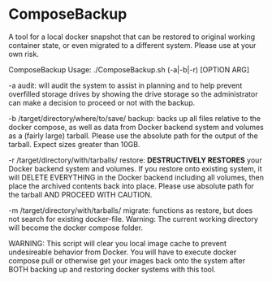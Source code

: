 # ComposeBackup

A tool for a local docker snapshot that can be restored to original working container state, or even migrated to a different system.   Please use at your own risk.


ComposeBackup
Usage: ./ComposeBackup.sh (-a|-b|-r) [OPTION ARG]


\-a
audit: will audit the system to assist in planning and to help prevent overfilled storage drives by showing the drive storage so the administrator can make a decision to proceed or not with the backup.


\-b /target/directory/where/to/save/
backup: backs up all files relative to the docker compose, as well as data from Docker backend system and volumes as a (fairly large) tarball.  Please use the absolute path for the output of the tarball.  Expect sizes greater than 10GB.


\-r /target/directory/with/tarballs/
restore: **DESTRUCTIVELY RESTORES** your Docker backend system and volumes.  If you restore onto existing system, it will DELETE EVERYTHING in the Docker backend including all volumes, then place the archived contents back into place.  Please use absolute path for the tarball AND PROCEED WITH CAUTION.


\-m /target/directory/with/tarballs/
migrate: functions as restore, but does not search for existing docker-file.  Warning: The current working directory will become the docker compose folder.


WARNING: This script will clear you local image cache to prevent undesireable behavior from Docker.  You will have to execute docker compose pull or otherwise get your images back onto the system after BOTH backing up and restoring docker systems with this tool.

